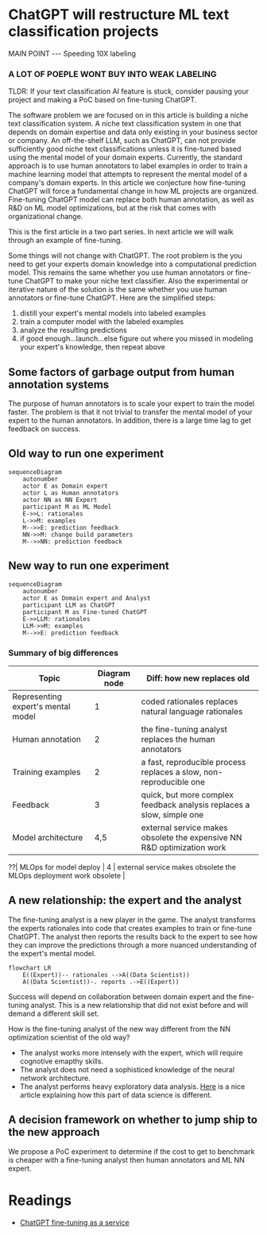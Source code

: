 # ChatGPT will restructure ML text classification projects


MAIN POINT --- Speeding 10X labeling

### A LOT OF POEPLE WONT BUY INTO WEAK LABELING

TLDR: If your text classification AI feature is stuck, consider pausing your
project and making a PoC based on fine-tuning ChatGPT.

The software problem we are focused on in this article is building a niche text
classification system. A niche text classification system in one that depends
on domain expertise and data only existing in your business sector or company.
An off-the-shelf LLM, such as ChatGPT, can not provide sufficiently good niche
text classifications unless it is fine-tuned based using the mental model of your
domain experts. Currently, the standard approach is to use human annotators to
label examples in order to train a machine learning model that attempts to
represent the mental model of a company's domain experts. In this article we
conjecture how fine-tuning ChatGPT will force a fundamental change in how ML projects are organized.
Fine-tuning ChatGPT model can replace both human annotation, as well as R&D on ML model
optimizations, but at the risk that comes with organizational change. 

This is the first article in a two part series. In next article we will walk
through an example of fine-tuning.

Some things will not change with ChatGPT. The root problem is the you need to
get your experts domain knowledge into a computational prediction model. This
remains the same whether you use human annotators or fine-tune ChatGPT to make
your niche text classifier. Also the experimental or iterative nature of the
solution is the same whether you use human annotators or fine-tune ChatGPT. 
Here are the simplified steps:

1. distill your expert's mental models into labeled examples
2. train a computer model with the labeled examples
3. analyze the resulting predictions
4. if good enough...launch...else figure out where you missed in modeling your expert's knowledge, then repeat above

## Some factors of garbage output from human annotation systems

The purpose of human annotators is to scale your expert to train the model
faster. The problem is that it not trivial to transfer the mental model of your
expert to the human annotators. In addition, there is a large time lag to get
feedback on success. 

## Old way to run one experiment 

```mermaid
sequenceDiagram
    autonumber
    actor E as Domain expert
    actor L as Human annotators
    actor NN as NN Expert
    participant M as ML Model
    E->>L: rationales
    L->>M: examples
    M-->>E: prediction feedback
    NN->>M: change build parameters
    M-->>NN: prediction feedback
```
## New way to run one experiment

```mermaid
sequenceDiagram
    autonumber
    actor E as Domain expert and Analyst
    participant LLM as ChatGPT
    participant M as Fine-tuned ChatGPT
    E->>LLM: rationales
    LLM->>M: examples
    M-->>E: prediction feedback
```


### Summary of big differences

| Topic                             | Diagram node  | Diff: how new replaces old                                                |
| ----------------------------------| ------------- | ----------------------------------------------------------------------|
| Representing expert's mental model| 1             | coded rationales replaces natural language rationales                 |
| Human annotation                  | 2             | the fine-tuning analyst replaces the human annotators                 |
| Training examples                 | 2             | a fast, reproducible process replaces a slow, non-reproducible one    |
| Feedback                          | 3             | quick, but more complex feedback analysis replaces a slow, simple one |
| Model architecture                | 4,5           | external service makes obsolete the expensive NN R&D optimization work|

??| MLOps for model deploy            | 4             | external service makes obsolete the MLOps deployment work obsolete    |

## A new relationship: the expert and the analyst

The fine-tuning analyst is a new player in the game.
The analyst transforms the experts rationales into code that creates examples
to train or fine-tune ChatGPT. The analyst then reports the results back to the
expert to see how they can improve the predictions through a more nuanced
understanding of the expert's mental model.

```mermaid
flowchart LR
    E((Expert))-- rationales -->A((Data Scientist))
    A((Data Scientist))-. reports .->E((Expert))
```

Success will depend on collaboration between domain expert and the fine-tuning
analyst. This is a new relationship that did not exist before and will demand a
different skill set.

How is the fine-tuning analyst of the new way different from the NN optimization scientist of the old way? 

- The analyst works more intensely with the expert, which will require cognotive emapthy skills.
- The analyst does not need a sophisticed knowledge of the neural network architecture.
- The analyst performs heavy exploratory data analysis. [Here](https://hbr.org/2018/12/what-great-data-analysts-do-and-why-every-organization-needs-them) is a nice article explaining how this part of data science is different.

## A decision framework on whether to jump ship to the new approach

We propose a PoC experiment to determine if the cost to get to benchmark is cheaper with a fine-tuning analyst then human annotators and ML NN expert.

# Readings

- [ChatGPT fine-tuning as a service](https://community.openai.com/t/chatgpt-fine-tuning-as-a-service/33803)
